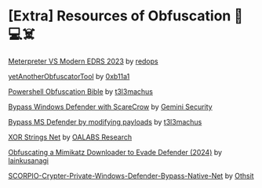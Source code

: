 # [Extra] Resources of Obfuscation 👾💻☠️

[Meterpreter VS Modern EDRS 2023](https://redops.at/en/blog/meterpreter-vs-modern-edrs-in-2023) by [redops](https://redops.at/)

[yetAnotherObfuscatorTool](https://github.com/0xb11a1/yetAnotherObfuscator) by [0xb11a1](https://github.com/0xb11a1)

[Powershell Obfuscation Bible](https://github.com/t3l3machus/PowerShell-Obfuscation-Bible) by [t3l3machus](https://github.com/t3l3machus)

[Bypass Windows Defender with ScareCrow](https://www.youtube.com/watch?v=yXPwmsxzMjg) by [Gemini Security](https://www.youtube.com/@gemini_security)

[Bypass MS Defender by modifying payloads](https://www.youtube.com/watch?v=3HddKylkRzM) by [t3l3machus](https://www.youtube.com/@PanagiotisChartas)

[XOR Strings Net](https://research.openanalysis.net/dotnet/xorstringsnet/agenttesla/2023/04/16/xorstringsnet.html) by [OALABS Research](https://research.openanalysis.net/)

[Obfuscating a Mimikatz Downloader to Evade Defender (2024)](https://medium.com/@luisgerardomoret_69654/obfuscating-a-mimikatz-downloader-to-evade-defender-2024-b3a9098f0ae7) by [lainkusanagi](https://medium.com/@luisgerardomoret_69654)

[SCORPIO-Crypter-Private-Windows-Defender-Bypass-Native-Net](https://github.com/Othsit/SCORPIO-Crypter-Private-Windows-Defender-Bypass-Native-Net) by [Othsit](https://github.com/Othsit)
